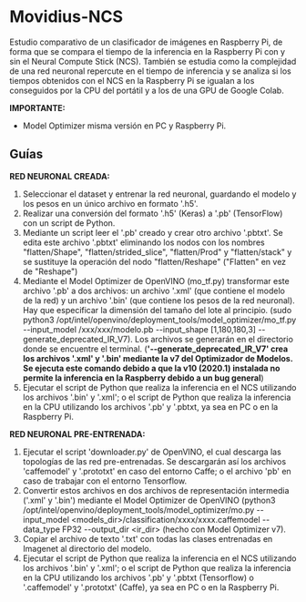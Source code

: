 # Movidius-NCS
Estudio comparativo de un clasificador de imágenes en Raspberry Pi, de forma que se compara el tiempo de la inferencia en la Raspberry Pi con y sin el Neural Compute Stick (NCS). También se estudia como la complejidad de una red neuronal repercute en el tiempo de inferencia y se analiza si los tiempos obtenidos con el NCS en la Raspberry Pi se igualan a los conseguidos por la CPU del portátil y a los de una GPU de Google Colab.  

**IMPORTANTE:** 
- Model Optimizer misma versión en PC y Raspberry Pi.


## Guías
**RED NEURONAL CREADA:** 
1. Seleccionar el dataset y entrenar la red neuronal, guardando el modelo y los pesos en un único archivo en formato '.h5'.
2. Realizar una conversión del formato '.h5' (Keras) a '.pb' (TensorFlow) con un script de Python.
3. Mediante un script leer el '.pb' creado y crear otro archivo '.pbtxt'. Se edita este archivo '.pbtxt' eliminando los nodos con los nombres "flatten/Shape", "flatten/strided_slice", "flatten/Prod" y "flatten/stack" y se sustituye la operación del nodo "flatten/Reshape" ("Flatten" en vez de "Reshape")
4. Mediante el Model Optimizer de OpenVINO (mo_tf.py) transformar este archivo '.pb' a dos archivos: un archivo '.xml' (que contiene el modelo de la red) y un archivo '.bin' (que contiene los pesos de la red neuronal). Hay que especificar la dimensión del tamaño del lote al principio. (sudo python3 /opt/intel/openvino/deployment_tools/model_optimizer/mo_tf.py --input_model /xxx/xxx/modelo.pb --input_shape [1,180,180,3]  --generate_deprecated_IR_V7). Los archivos se generarán en el directorio donde se encuentre el terminal. (**'--generate_deprecated_IR_V7' crea los archivos '.xml' y '.bin' mediante la v7 del Optimizador de Modelos. Se ejecuta este comando debido a que la v10 (2020.1) instalada no permite la inferencia en la Raspberry debido a un bug general**)
5. Ejecutar el script de Python que realiza la inferencia en el NCS utilizando los archivos '.bin' y '.xml'; o el script de Python que realiza la inferencia en la CPU utilizando los archivos '.pb' y '.pbtxt, ya sea en PC o en la Raspberry Pi.

**RED NEURONAL PRE-ENTRENADA:** 
1. Ejecutar el script 'downloader.py' de OpenVINO, el cual descarga las topologías de las red pre-entrenadas. Se descargarán así los archivos 'caffemodel' y '.prototxt' en caso del entorno Caffe; o el archivo 'pb' en caso de trabajar con el entorno Tensorflow.
2. Convertir estos archivos en dos archivos de representación intermedia ('.xml' y '.bin') mediante el Model Optimizer de OpenVINO (python3 /opt/intel/openvino/deployment_tools/model_optimizer/mo.py --input_model <models_dir>/classification/xxxx/xxxx.caffemodel --data_type FP32 --output_dir <ir_dir> (hecho con Model Optimizer v7).
3. Copiar el archivo de texto '.txt' con todas las clases entrenadas en Imagenet al directorio del modelo.
4. Ejecutar el script de Python que realiza la inferencia en el NCS utilizando los archivos '.bin' y '.xml'; o el script de Python que realiza la inferencia en la CPU utilizando los archivos '.pb' y '.pbtxt (Tensorflow) o '.caffemodel' y '.prototxt' (Caffe), ya sea en PC o en la Raspberry Pi.
